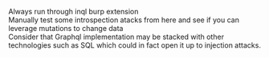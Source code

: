 Always run through inql burp extension  
Manually test some introspection atacks from here and see if you can leverage mutations to change data  
Consider that Graphql implementation may be stacked with other technologies such as SQL which could in fact open it up to injection attacks.  
